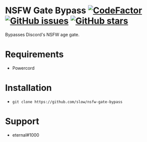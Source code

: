 # NSFW Gate Bypass [![CodeFactor](https://www.codefactor.io/repository/github/slow/nsfw-gate-bypass/badge)](https://www.codefactor.io/repository/github/slow/nsfw-gate-bypass) [![GitHub issues](https://img.shields.io/github/issues/slow/nsfw-gate-bypass?style=flat)](https://github.com/slow/nsfw-gate-bypass/issues) [![GitHub stars](https://img.shields.io/github/stars/slow/nsfw-gate-bypass?style=flat)](https://github.com/slow/nsfw-gate-bypass/stargazers)
Bypasses Discord's NSFW age gate.

# Requirements
- Powercord

# Installation

-  `git clone https://github.com/slow/nsfw-gate-bypass`

# Support
- eternal#1000
